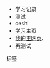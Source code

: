 <!-- xuexijilu -->
- 学习记录
- 测试
- ceshi
- [学习主页](https://huhuiyu.top/index-main.html)
- [我的主网页](https://liuguanghui.vip)、
- 再测试
<section>标签</section>